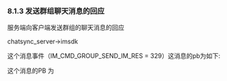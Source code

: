 ### 8.1.3  发送群组聊天消息的回应

服务端向客户端发送群组的聊天消息的回应

chatsync\_server-&gt;imsdk

这个消息事件（IM\_CMD\_GROUP\_SEND\_IM\_RES = 329）这消息的pb为如下:

这个消息的PB 为

```

```



